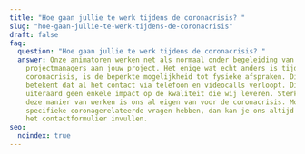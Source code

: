 ```yaml
---
title: "Hoe gaan jullie te werk tijdens de coronacrisis? "
slug: "hoe-gaan-jullie-te-werk-tijdens-de-coronacrisis"
draft: false
faq:
  question: "Hoe gaan jullie te werk tijdens de coronacrisis? "
  answer: Onze animatoren werken net als normaal onder begeleiding van de
    projectmanagers aan jouw project. Het enige wat echt anders is tijdens de
    coronacrisis, is de beperkte mogelijkheid tot fysieke afspraken. Dit
    betekent dat al het contact via telefoon en videocalls verloopt. Dit heeft
    uiteraard geen enkele impact op de kwaliteit die wij leveren. Sterker nog,
    deze manier van werken is ons al eigen van voor de coronacrisis. Mocht je
    specifieke coronagerelateerde vragen hebben, dan kan je ons altijd bellen of
    het contactformulier invullen.
seo:
  noindex: true
---
```

